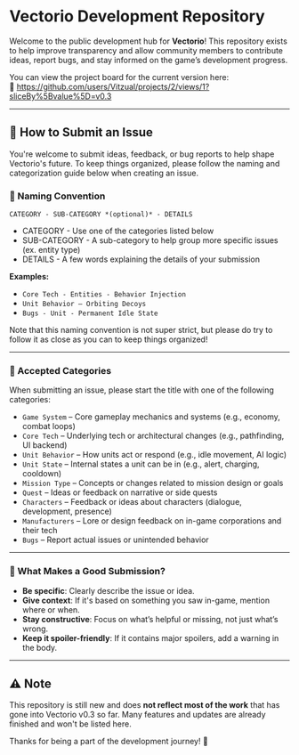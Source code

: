 # Vectorio Development Repository

Welcome to the public development hub for **Vectorio**! This repository exists to help improve transparency and allow community members to contribute ideas, report bugs, and stay informed on the game’s development progress.

You can view the project board for the current version here:  
🔗 https://github.com/users/Vitzual/projects/2/views/1?sliceBy%5Bvalue%5D=v0.3

---

## 📢 How to Submit an Issue

You're welcome to submit ideas, feedback, or bug reports to help shape Vectorio's future. To keep things organized, please follow the naming and categorization guide below when creating an issue.

### 📝 Naming Convention

`CATEGORY - SUB-CATEGORY *(optional)* - DETAILS`

- CATEGORY - Use one of the categories listed below
- SUB-CATEGORY - A sub-category to help group more specific issues (ex. entity type)
- DETAILS - A few words explaining the details of your submission

**Examples:**
- `Core Tech - Entities - Behavior Injection`
- `Unit Behavior – Orbiting Decoys`
- `Bugs - Unit - Permanent Idle State`

Note that this naming convention is not super strict, but please do try to follow it as close as you can to keep things organized!

---

### 📂 Accepted Categories

When submitting an issue, please start the title with one of the following categories:

- `Game System` – Core gameplay mechanics and systems (e.g., economy, combat loops)
- `Core Tech` – Underlying tech or architectural changes (e.g., pathfinding, UI backend)
- `Unit Behavior` – How units act or respond (e.g., idle movement, AI logic)
- `Unit State` – Internal states a unit can be in (e.g., alert, charging, cooldown)
- `Mission Type` – Concepts or changes related to mission design or goals
- `Quest` – Ideas or feedback on narrative or side quests
- `Characters` – Feedback or ideas about characters (dialogue, development, presence)
- `Manufacturers` – Lore or design feedback on in-game corporations and their tech
- `Bugs` – Report actual issues or unintended behavior

---

### 🧠 What Makes a Good Submission?

- **Be specific**: Clearly describe the issue or idea.
- **Give context**: If it's based on something you saw in-game, mention where or when.
- **Stay constructive**: Focus on what’s helpful or missing, not just what’s wrong.
- **Keep it spoiler-friendly**: If it contains major spoilers, add a warning in the body.

---

## ⚠️ Note

This repository is still new and does **not reflect most of the work** that has gone into Vectorio v0.3 so far. Many features and updates are already finished and won't be listed here.

Thanks for being a part of the development journey! 🚀
